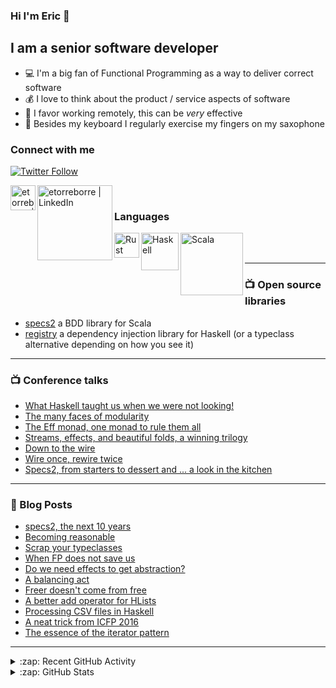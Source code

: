 ### Hi I'm Eric 👋

## I am a senior software developer

- 💻 I'm a big fan of Functional Programming as a way to deliver correct software
- 💰 I love to think about the product / service aspects of software
- 💺 I favor working remotely, this can be _very_ effective
- 🎷 Besides my keyboard I regularly exercise my fingers on my saxophone

### Connect with me

[![Twitter Follow](https://img.shields.io/twitter/follow/etorreborre?color=1DA1F2&logo=twitter&style=for-the-badge)](https://twitter.com/intent/follow?original_referer=https%3A%2F%2Fgithub.com%etorreborre&screen_name=etorreborre)

[<img align="left" alt="etorreborre | Mastodon" width="40px" src="https://upload.wikimedia.org/wikipedia/commons/thumb/4/48/Mastodon_Logotype_%28Simple%29.svg/432px-Mastodon_Logotype_%28Simple%29.svg.png?20170726152344" />][mastodon]
[<img align="left" alt="etorreborre | LinkedIn" width="120px" src="https://upload.wikimedia.org/wikipedia/commons/thumb/0/01/LinkedIn_Logo.svg/582px-LinkedIn_Logo.svg.png?20170711102837" />][linkedin]

<br />

### Languages

[<img align="left" alt="Rust" width="40px" src="https://upload.wikimedia.org/wikipedia/commons/thumb/d/d5/Rust_programming_language_black_logo.svg/212px-Rust_programming_language_black_logo.svg.png?20220508043311" />](https://www.haskell.org/)
[<img align="left" alt="Haskell" width="60px" src="https://assets-global.website-files.com/6047a9e35e5dc54ac86ddd90/63064c5652d40eda2eb7a838_33ac2334.png" />](https://www.haskell.org/)
[<img align="left" alt="Scala" width="100px" src="https://upload.wikimedia.org/wikipedia/commons/thumb/3/39/Scala-full-color.svg/640px-Scala-full-color.svg.png" />](https://www.scala-lang.org/)

<br />
<br />

---

### 📺 Open source libraries

 - [specs2][specs2] a BDD library for Scala
 - [registry][registry] a dependency injection library for Haskell (or a typeclass alternative depending on how you see it)

---

### 📺 Conference talks

 - [What Haskell taught us when we were not looking!](https://www.youtube.com/watch?v=aNL3137C74c)
 - [The many faces of modularity](https://www.youtube.com/watch?v=SfW9w-FogeE)
 - [The Eff monad, one monad to rule them all](https://www.youtube.com/watch?v=KGJLeHhsZBo)
 - [Streams, effects, and beautiful folds, a winning trilogy](https://www.youtube.com/watch?v=wFpUG2jGxVg)
 - [Down to the wire](https://www.youtube.com/watch?v=b3wRqlEc6ts)
 - [Wire once, rewire twice](https://skillsmatter.com/skillscasts/12299-wire-once-rewire-twice)
 - [Specs2, from starters to dessert and ... a look in the kitchen](https://www.youtube.com/watch?v=ZmaItxLI1A4)

---

### 📕 Blog Posts

- [specs2, the next 10 years](https://medium.com/@etorreborre_99063/specs2-the-next-10-years-8c15e85cb9fe)
- [Becoming reasonable](https://medium.com/@etorreborre_99063/becoming-reasonable-361d7f674ee0)
- [Scrap your typeclasses](https://medium.com/@etorreborre_99063/scrap-your-typeclasses-take-2-32ce9fb18810)
- [When FP does not save us](https://medium.com/barely-functional/when-fp-does-not-save-us-92b26148071f)
- [Do we need effects to get abstraction?](https://medium.com/barely-functional/do-we-need-effects-to-get-abstraction-7d5dc0edfbef)
- [A balancing act](https://medium.com/barely-functional/a-balancing-act-c869e1f4fea4)
- [Freer doesn't come from free](https://medium.com/barely-functional/freer-doesnt-come-for-free-c9fade793501)
- [A better add operator for HLists](https://etorreborre.blogspot.com/2019/10/a-better-add-operator-for-hlists.html)
- [Processing CSV files in Haskell](https://etorreborre.blogspot.com/2019/09/processing-csv-files-in-haskell.html)
- [A neat trick from ICFP 2016](https://etorreborre.blogspot.com/2016/09/a-neat-trick-from-icfp-2016.html)
- [The essence of the iterator pattern](https://etorreborre.blogspot.com/2011/06/essence-of-iterator-pattern.html)

---

<details>
  <summary>:zap: Recent GitHub Activity</summary>

<!--START_SECTION:activity-->
1. 🎉 Merged PR [#1189](https://github.com/etorreborre/specs2/pull/1189) in [etorreborre/specs2](https://github.com/etorreborre/specs2)
2. 🎉 Merged PR [#1190](https://github.com/etorreborre/specs2/pull/1190) in [etorreborre/specs2](https://github.com/etorreborre/specs2)
3. 🎉 Merged PR [#5901](https://github.com/build-trust/ockam/pull/5901) in [build-trust/ockam](https://github.com/build-trust/ockam)
4. 🗣 Commented on [#5895](https://github.com/build-trust/ockam/issues/5895#issuecomment-1709671216) in [build-trust/ockam](https://github.com/build-trust/ockam)
5. 🎉 Merged PR [#5912](https://github.com/build-trust/ockam/pull/5912) in [build-trust/ockam](https://github.com/build-trust/ockam)
<!--END_SECTION:activity-->

</details>

<details>
  <summary>:zap: GitHub Stats</summary>

  <img align="left" alt="etorreborre's GitHub Stats" src="https://github-readme-stats.etorreborre.vercel.app/api?username=etorreborre&show_icons=true&hide_border=true" />

</details>

[specs2]: https://github.com/etorreborre/specs2
[registry]: https://github.com/etorreborre/registry
[twitter]: https://twitter.com/etorreborre
[mastodon]: https://fosstodon.org/@etorreborre
[linkedin]: https://linkedin.com/in/etorreborre
